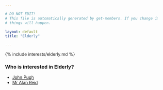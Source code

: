 ```yaml
---

# DO NOT EDIT!
# This file is automatically generated by get-members. If you change it, bad
# things will happen.

layout: default
title: "Elderly"

---
```


{% include interests/elderly.md %}

### Who is interested in Elderly?


* [John Pugh](members/john-pugh.html)
* [Mr Alan Reid](members/mr-alan-reid.html)
